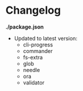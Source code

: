 # Changelog

**./package.json**
* Updated to latest version:
	* cli-progress
	* commander
	* fs-extra
	* glob
	* needle
	* ora
	* validator